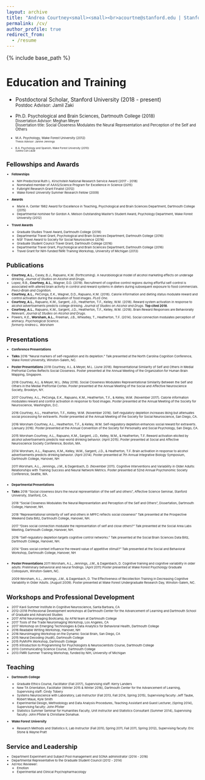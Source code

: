 ```yaml
---
layout: archive
title: "Andrea Courtney<small><small><br>acourtne@stanford.edu | Stanford University |<br> Department of Psychology, Jordan Hall, 450 Serra Mall (Building 420) | Stanford, CA 94305"
permalink: /cv/
author_profile: true
redirect_from:
  - /resume
---
```


{% include base_path %}

Education and Training
======
* Postdoctoral Scholar, Stanford University (2018 - present)<small><br>Postdoc Advisor: Jamil Zaki<br>

* Ph.D. Psychological and Brain Sciences, Dartmouth College (2018)<small><br>Dissertation Advisor: Meghan Meyer<br>
  Dissertation title: Social Closeness Modulates the Neural Representation and Perception of the Self and Others<small>

* M.A. Psychology, Wake Forest University (2012)<small><br>Thesis Advisor: Janine Jennings<br>				       
* B.A. Psychology and Spanish, Wake Forest University (2010)<small><br><em>Summa Cum Laude<br></em>	

Fellowships and Awards
======
* **Fellowships**
  * NIH Predoctoral Ruth L. Kirschstein National Research Service Award (2017 - 2018)
  * Nominated member of AAAS/Science Program for Excellence in Science (2015)	
  * Fulbright Research Grant Finalist (2012)
  * Wake Forest University Summer Research Fellow (2009)

* **Awards**
  * Marie A. Center 1982 Award for Excellence in Teaching, Psychological and Brain Sciences Department, Dartmouth College (2015)
  * Departmental nominee for Gordon A. Melson Outstanding Master’s Student Award, Psychology Department, Wake Forest University (2012)

* **Travel Awards**	
  * Graduate Studies Travel Award, Dartmouth College (2018)
  * Departmental Travel Grant, Psychological and Brain Sciences Department, Dartmouth College (2016)	
  * NSF Travel Award to Society for Social Neuroscience (2016)
  * Graduate Student Council Travel Grant, Dartmouth College (2016)	
  * Departmental Travel Grant, Psychological and Brain Sciences Department, Dartmouth College (2016)
  * Travel Grant for NIH-funded fMRI Training Workshop, University of Michigan (2013)
  
Publications
======
* **Courtney, A.L.**, Casey, B.J., Rapuano, K.M. (forthcoming). A neurobiological model of alcohol marketing effects on underage drinking. _Journal of Studies on Alcohol and Drugs_.
* Lopez, R.B., **Courtney, A.L.**, Wagner, D.D. (2019). Recruitment of cognitive control regions during effortful self-control is associated with altered brain activity in control and reward systems in dieters during subsequent exposure to food commercials. _PeerJ–Brain and Cognition_.
* **Courtney, A.L.**, PeConga, E.K., Wagner, D.D., Rapuano, K.M. (2018). Calorie information and dieting status modulate reward and control activation during the evaluation of food images. _PLoS One_.
* **Courtney, A.L.**, Rapuano, K.M., Sargent, J.D., Heatherton, T.F., Kelley, W.M. (2018). Reward system activation in response to alcohol advertisements predicts college drinking. _Journal of Studies on Alcohol and Drugs_. **Top cited 2018**.
* **Courtney, A.L.**, Rapuano, K.M., Sargent, J.D., Heatherton, T.F., Kelley, W.M. (2018). Brain Reward Responses are Behaviorally Relevant. _Journal of Studies on Alcohol and Drugs_.
* Powers, K.E., **Worsham, A.L.**, Freeman, J.B., Wheatley, T., Heatherton, T.F. (2014). Social connection modulates perception of animacy. _Psychological Science_.
<br><em>formerly Andrea L. Worsham</em>
  
Presentations
======
* **Conference Presentations**

* **Talks**
2016	“Neural markers of self-regulation and its depletion.” Talk presented at the North Carolina Cognition Conference, Wake Forest University, Winston-Salem, NC.

* **Poster Presentations**
2018	Courtney, A.L. & Meyer, M.L. (June 2018). Representational Similarity of Self and Others in Medial Prefrontal Cortex Reflects Social Closeness. Poster presented at the Annual Meeting of the Organization for Human Brain Mapping, Singapore.<br><br>
2018	Courtney, A.L. & Meyer, M.L. (May 2018). Social Closeness Modulates Representational Similarity Between the Self and Others in the Medial Prefrontal Cortex. Poster presented at the Annual Meeting of the Social and Affective Neuroscience Society, Brooklyn, NY.<br><br>
2017 	Courtney, A.L., PeConga, E.K., Rapuano, K.M., Heatherton, T.F., & Kelley, W.M. (November 2017). Calorie information modulates reward and control activation in response to food images. Poster presented at the Annual Meeting of the Society for Neuroscience, Washington, D.C.<br><br>
2016	Courtney, A.L., Heatherton, T.F., Kelley, W.M. (November 2016). Self-regulatory depletion increases liking but attenuates social processing for extraverts. Poster presented at the Annual Meeting of the Society for Social Neuroscience, San Diego, CA.<br><br>
2016	Worsham Courtney, A.L., Heatherton, T.F., & Kelley, W.M. Self-regulatory depletion enhances social reward for extraverts. (January 2016). Poster presented at the Annual Convention of the Society for Personality and Social Psychology, San Diego, CA.<br><br>
2015	Worsham Courtney, A.L., Rapuano, K.M., Sargent, J.D., Kelley, W.M., & Heatherton, T.F.  Reward activation elicited by alcohol advertisements predicts real-world drinking behavior. (April 2015). Poster presented at Social and Affective Neuroscience Society Conference, Boston, MA.<br><br>
2014	Worsham, A.L., Rapuano, K.M., Kelley, W.M., Sargent, J.D., & Heatherton, T.F. Brain activation in response to alcohol advertisements predicts drinking behavior. (April 2014). Poster presented at 7th Annual Integrative Biology Symposium, Dartmouth College, Hanover, NH <br><br>
2011	Worsham, A.L., Jennings, J.M., & Dagenbach, D. (November 2011). Cognitive Interventions and Variability in Older Adults: Relationships with Training Success and Neural Network Metrics. Poster presented at 52nd Annual Psychonomic Society Conference, Seattle, WA.<br><br>

* **Departmental Presentations**

* **Talks**
2018	“Social closeness blurs the neural representation of the self and others”, Affective Science Seminar, Stanford University, Stanford, CA.<br><br>
2018	“Social Closeness Modulates the Neural Representation and Perception of the Self and Others”, Dissertation, Dartmouth College, Hanover, NH.<br><br>
2018	“Representational similarity of self and others in MPFC reflects social closeness” Talk presented at the Prospective Weekend Data Blitz, Dartmouth College, Hanover, NH.<br><br>
2017	“Does social connection modulate the representation of self and close others?” Talk presented at the Social Area Labs Meeting, Dartmouth College, Hanover, NH.<br><br>
2016	“Self-regulatory depletion targets cognitive control networks.” Talk presented at the Social Brain Sciences Data Blitz, Dartmouth College, Hanover, NH.<br><br>
2014	“Does social context influence the reward value of appetitive stimuli?” Talk presented at the Social and Behavioral Workshop, Dartmouth College, Hanover, NH<br><br>

* **Poster Presentations**
2011	Worsham, A.L., Jennings, J.M., & Dagenbach, D. Cognitive training and cognitive variability in older adults: Preliminary behavioral and neural findings. (April 2011) Poster presented at Wake Forest Psychology Graduate Colloquium, Winston-Salem, NC.<br><br>
2009	Worsham, A.L., Jennings, J.M., & Dagenbach, D. The Effectiveness of Recollection Training in Decreasing Cognitive Variability in Older Adults. (August 2009). Poster presented at Wake Forest Undergraduate Research Day, Winston-Salem, NC.

  
Workshops and Professional Development
======
* 2017 Kavli Summer Institute in Cognitive Neuroscience, Santa Barbara, CA
* 2012–2018 Professional Development workshops at Dartmouth Center for the Advancement of Learning and Dartmouth School of Graduate and Advanced Studies
* 2017	AFNI Neuroimaging Bootcamp, by AFNI team at Dartmouth College
* 2017	Tools of the Trade Neuroimaging Workshop, Los Angeles, CA 
* 2017	Workshop on Emerging Technologies & Data Analytics for Behavioral Health, Dartmouth College
* 2016	Readable Writing Workshop, Hanover, NH
* 2016	NeuroImaging Workshop on the Dynamic Social Brain, San Diego, CA
* 2015	Neural Decoding (Audit), Dartmouth College
* 2015	PyMVPA Workshop, Dartmouth College
* 2015	Introduction to Programming for Psychologists & Neuroscientists Course, Dartmouth College	
* 2013	Communicating Science Course, Dartmouth College
* 2013	FMRI Summer Training Workshop, funded by NIH, University of Michigan		
  
Teaching
======
* **Dartmouth College**
	* Graduate Ethics Course, Facilitator (Fall 2017), Supervising staff: Kerry Landers
	* New TA Orientation, Facilitator (Winter 2015 & Winter 2016), Dartmouth Center for the Advancement of Learning, Supervising staff: Cindy Tobery
	* Systems Neuroscience with Laboratory, Lab Instructor (Fall 2013, Fall 2014, Spring 2015), Supervising faculty: Jeff Taube, Robert Maue, Kyle Smith
	* Experimental Design, Methodology and Data Analysis Procedures, Teaching Assistant and Guest Lecturer, (Spring 2014), Supervising faculty: John Pfister
	* Statistics Summer Seminar for Humanities Faculty, Unit instructor and Statistics Consultant (Summer 2014), Supervising faculty: John Pfister & Christiane Donahue. 

* **Wake Forest University**
	* Research Methods and Statistics II, Lab Instructor (Fall 2010, Spring 2011, Fall 2011, Spring 2012), Supervising faculty: Eric Stone & Wayne Pratt
  
Service and Leadership
======
* Department Experiment and Subject Pool management and SONA administrator (2014 - 2016)
* Departmental Representative to the Graduate Student Council (2012 - 2014)
* Ad Hoc Reviewer: 
	* Emotion
	* Experimental and Clinical Psychopharmacology
